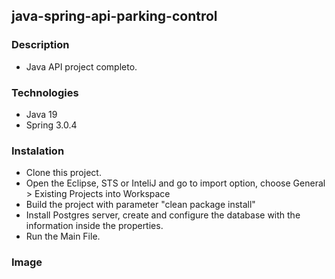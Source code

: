 ## java-spring-api-parking-control

### Description

- Java API project completo.

### Technologies

- Java 19
- Spring 3.0.4

### Instalation

- Clone this project.
- Open the Eclipse, STS or InteliJ and go to import option, choose General > Existing Projects into Workspace
- Build the project with parameter "clean package install"
- Install Postgres server, create and configure the database with the information inside the properties.
- Run the Main File.



### Image

<p align="center">
  <img src="">
</p>

